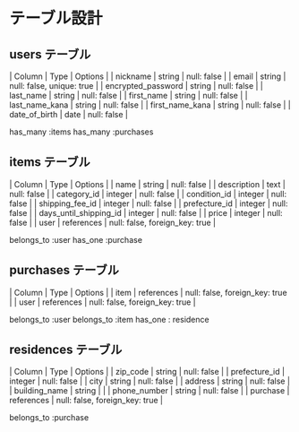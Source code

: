 # テーブル設計

## users テーブル

| Column             | Type   | Options     |
| nickname           | string | null: false |
| email              | string | null: false, unique: true |
| encrypted_password | string | null: false |
| last_name          | string | null: false |
| first_name         | string | null: false |
| last_name_kana     | string | null: false |
| first_name_kana    | string | null: false |
| date_of_birth      | date   | null: false |

has_many :items
has_many :purchases

## items テーブル

| Column                 | Type    | Options     |
| name                   | string  | null: false |
| description            | text    | null: false |
| category_id            | integer | null: false |
| condition_id           | integer | null: false |
| shipping_fee_id        | integer | null: false |
| prefecture_id          | integer | null: false |
| days_until_shipping_id | integer | null: false |
| price                  | integer | null: false |
| user                | references | null: false, foreign_key: true |

belongs_to :user
has_one :purchase

## purchases テーブル

| Column | Type       | Options     |
| item   | references | null: false, foreign_key: true |
| user   | references | null: false, foreign_key: true |

belongs_to :user
belongs_to :item
has_one : residence

## residences テーブル

| Column        | Type       | Options     |
| zip_code      | string    | null: false |
| prefecture_id | integer    | null: false |
| city          | string     | null: false |
| address       | string     | null: false |
| building_name | string     |             |
| phone_number  | string     | null: false |
| purchase      | references | null: false, foreign_key: true |

belongs_to :purchase

